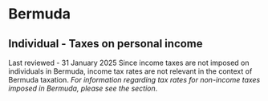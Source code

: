 # Bermuda
## Individual - Taxes on personal income
Last reviewed - 31 January 2025
Since income taxes are not imposed on individuals in Bermuda, income tax rates are not relevant in the context of Bermuda taxation. _For information regarding tax rates for non-income taxes imposed in Bermuda, please see the section_.
